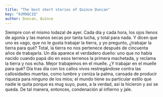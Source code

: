 ```yaml
---
title: "The best short stories of Quince Duncan"
key: "9JM9QCIQ"
author: Duncan, Quince
---
```

<div data-schema-version="8"><p>Siempre con el mismo lodazal de ayer. Cada día y cada hora, los ojos llenos de agonía y las manos secas por tanta lucha, y total para nada. Y dicen que uno es vago, que no le gusta trabajar la tierra, y yo pregunto, ¿trabajar la tierra para qué? Total, la tierra no nos pertenece después de cincuenta años de trabajarla. Un día aparece el verdadero dueño: uno que no había nacido cuando papá dio en esos terrenos la primera machetada, y reclama la tierra y nos echa. Mejor trabajemos en el muelle. ¿Y trabajar en el muelle para qué? Día tras día con los callos vivos restregándose contra las callosidades muertas, como lumbre y ceniza la palma, cansada de producir riqueza para ninguno de los míos; el mundo tiene su particular estilo que nadie le quita porque es mug suyo, pues, a la verdad, así la hicieron y así se queda. De tal manera, entonces, condenación al infierno y jale.</p> </div>